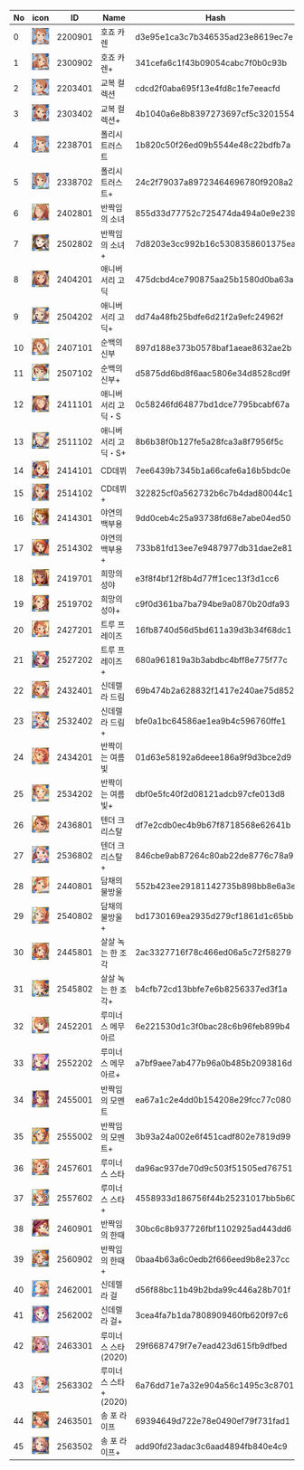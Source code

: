 | No | icon | ID | Name | Hash |
| -- | -- | -- | --| -- |
| 0 | ![](img/card/xs/d3e95e1ca3c7b346535ad23e8619ec7e.jpg) | 2200901 | 호죠 카렌 | d3e95e1ca3c7b346535ad23e8619ec7e |
| 1 | ![](img/card/xs/341cefa6c1f43b09054cabc7f0b0c93b.jpg) | 2300902 | 호죠 카렌+ | 341cefa6c1f43b09054cabc7f0b0c93b |
| 2 | ![](img/card/xs/cdcd2f0aba695f13e4fd8c1fe7eeacfd.jpg) | 2203401 | 교복 컬렉션 | cdcd2f0aba695f13e4fd8c1fe7eeacfd |
| 3 | ![](img/card/xs/4b1040a6e8b8397273697cf5c3201554.jpg) | 2303402 | 교복 컬렉션+ | 4b1040a6e8b8397273697cf5c3201554 |
| 4 | ![](img/card/xs/1b820c50f26ed09b5544e48c22bdfb7a.jpg) | 2238701 | 폴리시 트러스트 | 1b820c50f26ed09b5544e48c22bdfb7a |
| 5 | ![](img/card/xs/24c2f79037a89723464696780f9208a2.jpg) | 2338702 | 폴리시 트러스트+ | 24c2f79037a89723464696780f9208a2 |
| 6 | ![](img/card/xs/855d33d77752c725474da494a0e9e239.jpg) | 2402801 | 반짝임의 소녀 | 855d33d77752c725474da494a0e9e239 |
| 7 | ![](img/card/xs/7d8203e3cc992b16c5308358601375ea.jpg) | 2502802 | 반짝임의 소녀+ | 7d8203e3cc992b16c5308358601375ea |
| 8 | ![](img/card/xs/475dcbd4ce790875aa25b1580d0ba63a.jpg) | 2404201 | 애니버서리 고딕 | 475dcbd4ce790875aa25b1580d0ba63a |
| 9 | ![](img/card/xs/dd74a48fb25bdfe6d21f2a9efc24962f.jpg) | 2504202 | 애니버서리 고딕+ | dd74a48fb25bdfe6d21f2a9efc24962f |
| 10 | ![](img/card/xs/897d188e373b0578baf1aeae8632ae2b.jpg) | 2407101 | 순백의 신부 | 897d188e373b0578baf1aeae8632ae2b |
| 11 | ![](img/card/xs/d5875dd6bd8f6aac5806e34d8528cd9f.jpg) | 2507102 | 순백의 신부+ | d5875dd6bd8f6aac5806e34d8528cd9f |
| 12 | ![](img/card/xs/0c58246fd64877bd1dce7795bcabf67a.jpg) | 2411101 | 애니버서리 고딕・S | 0c58246fd64877bd1dce7795bcabf67a |
| 13 | ![](img/card/xs/8b6b38f0b127fe5a28fca3a8f7956f5c.jpg) | 2511102 | 애니버서리 고딕・S+ | 8b6b38f0b127fe5a28fca3a8f7956f5c |
| 14 | ![](img/card/xs/7ee6439b7345b1a66cafe6a16b5bdc0e.jpg) | 2414101 | CD데뷔 | 7ee6439b7345b1a66cafe6a16b5bdc0e |
| 15 | ![](img/card/xs/322825cf0a562732b6c7b4dad80044c1.jpg) | 2514102 | CD데뷔+ | 322825cf0a562732b6c7b4dad80044c1 |
| 16 | ![](img/card/xs/9dd0ceb4c25a93738fd68e7abe04ed50.jpg) | 2414301 | 야연의 백부용 | 9dd0ceb4c25a93738fd68e7abe04ed50 |
| 17 | ![](img/card/xs/733b81fd13ee7e9487977db31dae2e81.jpg) | 2514302 | 야연의 백부용+ | 733b81fd13ee7e9487977db31dae2e81 |
| 18 | ![](img/card/xs/e3f8f4bf12f8b4d77ff1cec13f3d1cc6.jpg) | 2419701 | 희망의 성야 | e3f8f4bf12f8b4d77ff1cec13f3d1cc6 |
| 19 | ![](img/card/xs/c9f0d361ba7ba794be9a0870b20dfa93.jpg) | 2519702 | 희망의 성야+ | c9f0d361ba7ba794be9a0870b20dfa93 |
| 20 | ![](img/card/xs/16fb8740d56d5bd611a39d3b34f68dc1.jpg) | 2427201 | 트루 프레이즈 | 16fb8740d56d5bd611a39d3b34f68dc1 |
| 21 | ![](img/card/xs/680a961819a3b3abdbc4bff8e775f77c.jpg) | 2527202 | 트루 프레이즈+ | 680a961819a3b3abdbc4bff8e775f77c |
| 22 | ![](img/card/xs/69b474b2a628832f1417e240ae75d852.jpg) | 2432401 | 신데렐라 드림 | 69b474b2a628832f1417e240ae75d852 |
| 23 | ![](img/card/xs/bfe0a1bc64586ae1ea9b4c596760ffe1.jpg) | 2532402 | 신데렐라 드림+ | bfe0a1bc64586ae1ea9b4c596760ffe1 |
| 24 | ![](img/card/xs/01d63e58192a6deee186a9f9d3bce2d9.jpg) | 2434201 | 반짝이는 여름빛 | 01d63e58192a6deee186a9f9d3bce2d9 |
| 25 | ![](img/card/xs/dbf0e5fc40f2d08121adcb97cfe013d8.jpg) | 2534202 | 반짝이는 여름빛+ | dbf0e5fc40f2d08121adcb97cfe013d8 |
| 26 | ![](img/card/xs/df7e2cdb0ec4b9b67f8718568e62641b.jpg) | 2436801 | 텐더 크리스탈 | df7e2cdb0ec4b9b67f8718568e62641b |
| 27 | ![](img/card/xs/846cbe9ab87264c80ab22de8776c78a9.jpg) | 2536802 | 텐더 크리스탈+ | 846cbe9ab87264c80ab22de8776c78a9 |
| 28 | ![](img/card/xs/552b423ee29181142735b898bb8e6a3e.jpg) | 2440801 | 담채의 물방울 | 552b423ee29181142735b898bb8e6a3e |
| 29 | ![](img/card/xs/bd1730169ea2935d279cf1861d1c65bb.jpg) | 2540802 | 담채의 물방울+ | bd1730169ea2935d279cf1861d1c65bb |
| 30 | ![](img/card/xs/2ac3327716f78c466ed06a5c72f58279.jpg) | 2445801 | 살살 녹는 한 조각 | 2ac3327716f78c466ed06a5c72f58279 |
| 31 | ![](img/card/xs/b4cfb72cd13bbfe7e6b8256337ed3f1a.jpg) | 2545802 | 살살 녹는 한 조각+ | b4cfb72cd13bbfe7e6b8256337ed3f1a |
| 32 | ![](img/card/xs/6e221530d1c3f0bac28c6b96feb899b4.jpg) | 2452201 | 루미너스 메무아르 | 6e221530d1c3f0bac28c6b96feb899b4 |
| 33 | ![](img/card/xs/a7bf9aee7ab477b96a0b485b2093816d.jpg) | 2552202 | 루미너스 메무아르+ | a7bf9aee7ab477b96a0b485b2093816d |
| 34 | ![](img/card/xs/ea67a1c2e4dd0b154208e29fcc77c080.jpg) | 2455001 | 반짝임의 모멘트 | ea67a1c2e4dd0b154208e29fcc77c080 |
| 35 | ![](img/card/xs/3b93a24a002e6f451cadf802e7819d99.jpg) | 2555002 | 반짝임의 모멘트+ | 3b93a24a002e6f451cadf802e7819d99 |
| 36 | ![](img/card/xs/da96ac937de70d9c503f51505ed76751.jpg) | 2457601 | 루미너스 스타 | da96ac937de70d9c503f51505ed76751 |
| 37 | ![](img/card/xs/4558933d186756f44b25231017bb5b60.jpg) | 2557602 | 루미너스 스타+ | 4558933d186756f44b25231017bb5b60 |
| 38 | ![](img/card/xs/30bc6c8b937726fbf1102925ad443dd6.jpg) | 2460901 | 반짝임의 한때 | 30bc6c8b937726fbf1102925ad443dd6 |
| 39 | ![](img/card/xs/0baa4b63a6c0edb2f666eed9b8e237cc.jpg) | 2560902 | 반짝임의 한때+ | 0baa4b63a6c0edb2f666eed9b8e237cc |
| 40 | ![](img/card/xs/d56f88bc11b49b2bda99c446a28b701f.jpg) | 2462001 | 신데렐라 걸 | d56f88bc11b49b2bda99c446a28b701f |
| 41 | ![](img/card/xs/3cea4fa7b1da7808909460fb620f97c6.jpg) | 2562002 | 신데렐라 걸+ | 3cea4fa7b1da7808909460fb620f97c6 |
| 42 | ![](img/card/xs/29f6687479f7e7ead423d615fb9dfbed.jpg) | 2463301 | 루미너스 스타(2020) | 29f6687479f7e7ead423d615fb9dfbed |
| 43 | ![](img/card/xs/6a76dd71e7a32e904a56c1495c3c8701.jpg) | 2563302 | 루미너스 스타+(2020) | 6a76dd71e7a32e904a56c1495c3c8701 |
| 44 | ![](img/card/xs/69394649d722e78e0490ef79f731fad1.jpg) | 2463501 | 송 포 라이프 | 69394649d722e78e0490ef79f731fad1 |
| 45 | ![](img/card/xs/add90fd23adac3c6aad4894fb840e4c9.jpg) | 2563502 | 송 포 라이프+ | add90fd23adac3c6aad4894fb840e4c9 |